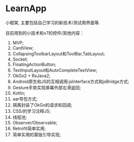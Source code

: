 # LearnApp
小框架, 主要包括自己学习的新技术/测试用界面等.

目前用到的小技术和v7的控件/其他内容：
01. MVP;
02. CardView;
03. CollapsingToolbarLayout和ToolBar,TabLayout;
04. Socket;
05. FloatingActionButton;
06. TextInputLayout和AutoCompleteTextView;
07. OkGo2 + RxJava2;
08. Android原生和JS的互相调用:jsInterface方式和jsBridge方式;
09. Gesture手势实现屏幕外部左滑返回;
10. Kotlin;
11. aar导包方式;
12. 隔离封装了OkGo的请求和回调;
13. CSS/的学习注释JS;
14. 线程池;
15. Observer/Observable;
16. Retrofit简单实用;
17. 简单实用的蒙版引导实现;

